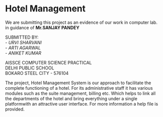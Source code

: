 # Hotel Management

We are submitting this project as an evidence of our work in computer lab. in guidance of **Mr.SANJAY PANDEY**

SUBMITTED BY:          
_- URVI SHARVANI_  
_- ARTI AGARWAL_  
_- ANIKET KUMAR_  

AISSCE COMPUTER SCIENCE PRACTICAL  
DELHI PUBLIC SCHOOL  
BOKARO STEEL CITY - 576104  

The project, Hotel Management System is our approach to facilitate the complete functioning of a hotel. For its administrative staff it has various modules such as the suite management, billing etc. Which helps to link all the departments of the hotel and bring everything under a single platformwith an attractive user interface. For more information a help file is provided.
